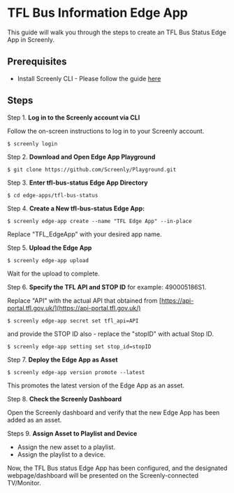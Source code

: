 # TFL Bus Information Edge App

This guide will walk you through the steps to create an TFL Bus Status Edge App in Screenly.


## Prerequisites

* Install Screenly CLI - Please follow the guide [here](https://github.com/Screenly/cli)

## Steps

Step 1. **Log in to the Screenly account via CLI**

Follow the on-screen instructions to log in to your Screenly account.

`$ screenly login`

Step 2. **Download and Open Edge App Playground**

`$ git clone https://github.com/Screenly/Playground.git`

Step 3. **Enter tfl-bus-status Edge App Directory**

`$ cd edge-apps/tfl-bus-status`

Step 4. **Create a New tfl-bus-status Edge App:**

`$ screenly edge-app create --name "TFL Edge App" --in-place`

Replace "TFL_EdgeApp" with your desired app name.

Step 5. **Upload the Edge App**

`$ screenly edge-app upload`

Wait for the upload to complete.

Step 6. **Specify the TFL API and STOP ID** for example: 490005186S1.

Replace "API" with the actual API that obtained from [https://api-portal.tfl.gov.uk/](https://api-portal.tfl.gov.uk/)

`$ screenly edge-app secret set tfl_api=API`

and provide the STOP ID also - replace the "stopID" with actual Stop ID.

`$ screenly edge-app setting set stop_id=stopID`


Step 7. **Deploy the Edge App as Asset**

`$ screenly edge-app version promote --latest`

This promotes the latest version of the Edge App as an asset.

Step 8. **Check the Screenly Dashboard**

Open the Screenly dashboard and verify that the new Edge App has been added as an asset.

Steps 9. **Assign Asset to Playlist and Device**

* Assign the new asset to a playlist.
* Assign the playlist to a device.

Now, the TFL Bus status Edge App has been configured, and the designated webpage/dashboard will be presented on the Screenly-connected TV/Monitor.
